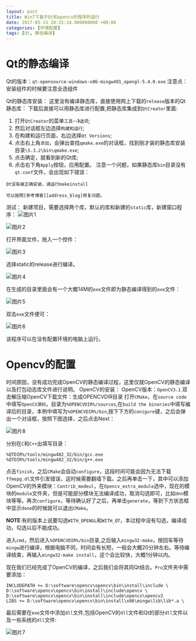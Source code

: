 ```yaml
---
layout: post
title: Win7下基于Qt和opencv的程序的运行
date: 2017-05-13 20:25:24.000000000 +09:00
categories: [环境配置]
tags: [Qt, 静态编译]
---
```

# Qt的静态编译
Qt的版本：`qt-opensource-windows-x86-mingw491_opengl-5.4.0.exe`
注意点：安装组件的时候要注意全选组件


Qt的静态库安装：
这里没有编译静态库，直接使用网上下载的`release`版本的Qt静态库：
下载后直接可以用静态库进行配置,把静态库集成到`QtCreator`里面:
1. 打开`QtCreator`的菜单`工具`--》`选项`;
2. 然后对话框左边选择`构建和运行`;
3. 在构建和运行页面，右边选择`Qt Versions`;
4. 点击右上角`添加`，会弹出查找`qmake.exe`的对话框，找到刚才装的静态库安装目录`\5.3.2\bin\qmake.exe`;
5. 点击确定，就看到新的Qt库;
6. 点击右下角`Apply`按钮，应用配置。
注意一个问题，如果静态库`bin`目录没有`qt.conf`文件，会出现如下错误：
```
Qt没有被正确安装，请运行makeinstall
```
	可以按照[参考博客][address_blog]修复问题。
测试：
新建项目，需要选择两个库，默认的库和新建的`static`库，新建窗口程序：
![图片1](https://cdn.jsdelivr.net/gh/ZhengWG/Imgs_blog/2017-05-13-Win7%E4%B8%8B%E5%9F%BA%E4%BA%8EQt%E5%92%8Copencv%E7%9A%84%E7%A8%8B%E5%BA%8F%E7%9A%84%E8%BF%90%E8%A1%8C/1.jpg)

![图片2](https://cdn.jsdelivr.net/gh/ZhengWG/Imgs_blog/2017-05-13-Win7%E4%B8%8B%E5%9F%BA%E4%BA%8EQt%E5%92%8Copencv%E7%9A%84%E7%A8%8B%E5%BA%8F%E7%9A%84%E8%BF%90%E8%A1%8C/2.jpg)

打开界面文件，拖入一个控件：

![图片3](https://thumbnail10.baidupcs.com/thumbnail/f65e9d8ba1d016a99316622b7a08597e?fid=2669703802-250528-9568149817825&rt=pr&sign=FDTAER-DCb740ccc5511e5e8fedcff06b081203-qApEjmtGSYaFPqLVIn2ryN%2bNHCw%3d&expires=8h&chkbd=0&chkv=0&dp-logid=316445576312036794&dp-callid=0&time=1547449200&size=c10000_u10000&quality=90&vuk=2669703802&ft=image)

选择static的release进行编译。

![图片4](https://cdn.jsdelivr.net/gh/ZhengWG/Imgs_blog/2017-05-13-Win7%E4%B8%8B%E5%9F%BA%E4%BA%8EQt%E5%92%8Copencv%E7%9A%84%E7%A8%8B%E5%BA%8F%E7%9A%84%E8%BF%90%E8%A1%8C/3.jpg)

在生成的目录里面会有一个大概14M的`exe`文件即为静态编译得到的`exe`文件：

![图片5](https://cdn.jsdelivr.net/gh/ZhengWG/Imgs_blog/2017-05-13-Win7%E4%B8%8B%E5%9F%BA%E4%BA%8EQt%E5%92%8Copencv%E7%9A%84%E7%A8%8B%E5%BA%8F%E7%9A%84%E8%BF%90%E8%A1%8C/5.jpg)

双击`exe`文件便可：

![图片6](https://cdn.jsdelivr.net/gh/ZhengWG/Imgs_blog/2017-05-13-Win7%E4%B8%8B%E5%9F%BA%E4%BA%8EQt%E5%92%8Copencv%E7%9A%84%E7%A8%8B%E5%BA%8F%E7%9A%84%E8%BF%90%E8%A1%8C/6.jpg)

该程序可以在没有配置环境的电脑上运行。

# Opencv的配置

时间原因，没有成功完成OpenCV的静态编译过程，这里仅就OpenCV的静态编译以及打包动态库文件进行说明。
OpenCV的安装：
OpenCV版本：`OpenCV3.1`
双击解压缩OpenCV下载文件：生成OPENCVDIR目录
打开`CMake`，在`source code`中填写`OpenCV源码`，目录为`%OPENCVDIR%/sources`,在`build the binaries`中填写编译后的目录，本例中填写为`%OPENCVDIR%/bin`,按下下方的`conigure`键，之后会弹出一个对话框，按照下图选择，之后点击Next：

![图片8](https://cdn.jsdelivr.net/gh/ZhengWG/Imgs_blog/2017-05-13-Win7%E4%B8%8B%E5%9F%BA%E4%BA%8EQt%E5%92%8Copencv%E7%9A%84%E7%A8%8B%E5%BA%8F%E7%9A%84%E8%BF%90%E8%A1%8C/8.png)

分别在`C`和`C++`出填写目录：
```
%QTDIR%/tools/mingw482_32/bin/gcc.exe
%QTDIR%/tools/mingw482_32/bin/g++.exe
```
点击`finish`，之后`CMake`会自动`configure`，这段时间可能会因为无法下载`ffmepg.dl`文件引发错误，这时候需要翻墙下载。之后再单击一下，其中可以添加OpenCV的外来模块：`Contrib_modeul`，在`Opencv_extra_module`选中，现在的模块的`module`文件夹，但是可能部分模块无法编译成功，取消勾选即可，比如`dnn`模块等等。再次`configure`，等待确认好了之后，再单击`generate`，等到下方状态框中显示`done`的时候就可以退出`CMake`。

**NOTE**:有的版本上说要勾选`WITH_OPENGL`和`WITH_QT`，本过程中没有勾选，编译成功，勾选以后不能成功。

进入`cmd`，然后进入`%OPENCVDIR%/bin`目录,之后输入`mingw32-make`，按回车等待`mingw`进行编译，根据电脑不同，时间会有长短，一般会大概20分钟左右。等待编译结束，再输入`mingw32-make install`，这个会比较快，大概1分钟以内。

现在我们已经完成了OpenCV的编译，之后我们会将其同Qt结合。`Pro`文件夹中需要添加：
```
INCLUDEPATH += D:\software\opencv\opencv\bin\install\include \
D:\software\opencv\opencv\bin\install\include\opencv \
D:\software\opencv\opencv\bin\install\include\opencv\opencv2
LIBS += D:\software\opencv\opencv\bin\install\x86\mingw\lib\lib*.a \
```
最后需要在`exe`文件中添加`dll`文件,包括OpenCV的`dll`文件和Qt的部分`dll`文件以及一些系统的`dll`文件:

![图片7](https://cdn.jsdelivr.net/gh/ZhengWG/Imgs_blog/2017-05-13-Win7%E4%B8%8B%E5%9F%BA%E4%BA%8EQt%E5%92%8Copencv%E7%9A%84%E7%A8%8B%E5%BA%8F%E7%9A%84%E8%BF%90%E8%A1%8C/7.jpg)


[address_blog]: http://www.cnblogs.com/andy65007/p/3493309.html
